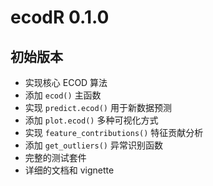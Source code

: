 # ecodR 0.1.0

## 初始版本

* 实现核心 ECOD 算法
* 添加 `ecod()` 主函数
* 实现 `predict.ecod()` 用于新数据预测
* 添加 `plot.ecod()` 多种可视化方式
* 实现 `feature_contributions()` 特征贡献分析
* 添加 `get_outliers()` 异常识别函数
* 完整的测试套件
* 详细的文档和 vignette

